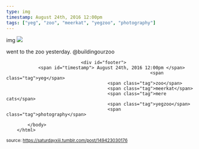 ```yaml
---
type: img
timestamp: August 24th, 2016 12:00pm
tags: ["yeg", "zoo", "meerkat", "yegzoo", "photography"]
---
```

img
<img src="https://saturdayxiii.github.io/media/149423030176.gif"/>
                                                                                          
went to the zoo yesterday. @buildingourzoo
 
                                    
                
                
                
                
                                <div id="footer">
                <span id="timestamp"> August 24th, 2016 12:00pm </span>
                                                          <span class="tag">yeg</span>
                                          <span class="tag">zoo</span>
                                          <span class="tag">meerkat</span>
                                          <span class="tag">mere cats</span>
                                          <span class="tag">yegzoo</span>
                                          <span class="tag">photography</span>
                                                    
            </body>
        </html>

        
<small>source: https://saturdayxiii.tumblr.com/post/149423030176</small>